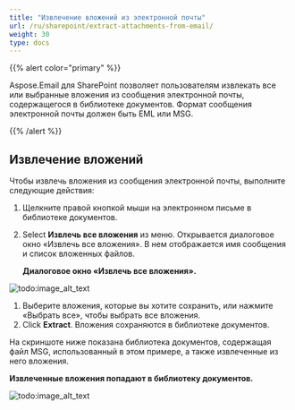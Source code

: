 ```yaml
---
title: "Извлечение вложений из электронной почты"
url: /ru/sharepoint/extract-attachments-from-email/
weight: 30
type: docs
---
```



{{% alert color="primary" %}}

Aspose.Email для SharePoint позволяет пользователям извлекать все или выбранные вложения из сообщения электронной почты, содержащегося в библиотеке документов. Формат сообщения электронной почты должен быть EML или MSG.

{{% /alert %}}
## **Извлечение вложений**
Чтобы извлечь вложения из сообщения электронной почты, выполните следующие действия:

1. Щелкните правой кнопкой мыши на электронном письме в библиотеке документов.
1. Select **Извлечь все вложения** из меню. Открывается диалоговое окно «Извлечь все вложения». В нем отображается имя сообщения и список вложенных файлов.

   **Диалоговое окно «Извлечь все вложения».**

![todo:image_alt_text](extract-attachments-from-email_1.png)




1. Выберите вложения, которые вы хотите сохранить, или нажмите «Выбрать все», чтобы выбрать все вложения.
1. Click **Extract**. Вложения сохраняются в библиотеке документов.

На скриншоте ниже показана библиотека документов, содержащая файл MSG, использованный в этом примере, а также извлеченные из него вложения.

**Извлеченные вложения попадают в библиотеку документов.**

![todo:image_alt_text](extract-attachments-from-email_2.png)
